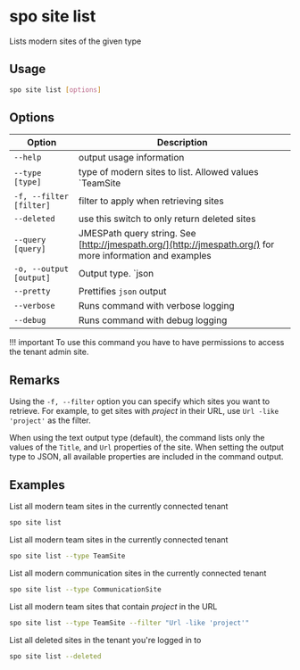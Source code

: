 # spo site list

Lists modern sites of the given type

## Usage

```sh
spo site list [options]
```

## Options

Option|Description
------|-----------
`--help`|output usage information
`--type [type]`|type of modern sites to list. Allowed values `TeamSite|CommunicationSite`, default `TeamSite`
`-f, --filter [filter]`|filter to apply when retrieving sites
`--deleted`|use this switch to only return deleted sites
`--query [query]`|JMESPath query string. See [http://jmespath.org/](http://jmespath.org/) for more information and examples
`-o, --output [output]`|Output type. `json|text`. Default `text`
`--pretty`|Prettifies `json` output
`--verbose`|Runs command with verbose logging
`--debug`|Runs command with debug logging

!!! important
    To use this command you have to have permissions to access the tenant admin site.

## Remarks

Using the `-f, --filter` option you can specify which sites you want to retrieve. For example, to get sites with _project_ in their URL, use `Url -like 'project'` as the filter.

When using the text output type (default), the command lists only the values of the `Title`, and `Url` properties of the site. When setting the output type to JSON, all available properties are included in the command output.

## Examples

List all modern team sites in the currently connected tenant

```sh
spo site list
```

List all modern team sites in the currently connected tenant

```sh
spo site list --type TeamSite
```

List all modern communication sites in the currently connected tenant

```sh
spo site list --type CommunicationSite
```

List all modern team sites that contain _project_ in the URL

```sh
spo site list --type TeamSite --filter "Url -like 'project'"
```

List all deleted sites in the tenant you're logged in to

```sh
spo site list --deleted
```
